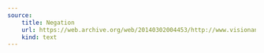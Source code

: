 ```yaml
---
source:
    title: Negation
    url: https://web.archive.org/web/20140302004453/http://www.visionandacceptance.com/negation
    kind: text
---
```


